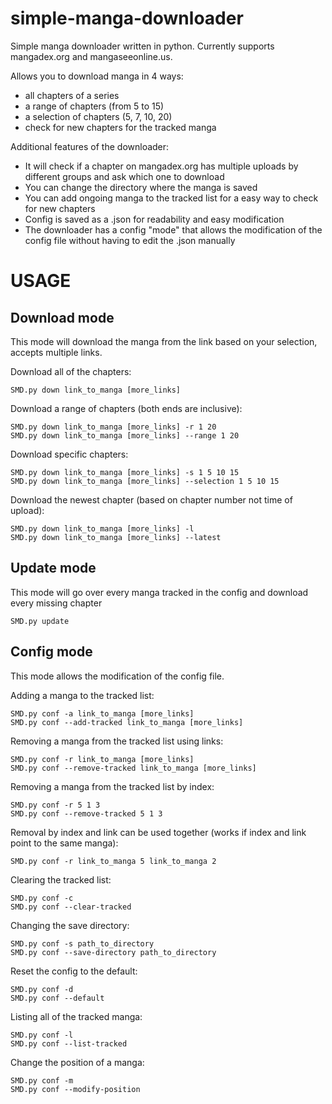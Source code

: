 # simple-manga-downloader
Simple manga downloader written in python.
Currently supports mangadex.org and mangaseeonline.us.

Allows you to download manga in 4 ways:

- all chapters of a series
- a range of chapters (from 5 to 15)
- a selection of chapters (5, 7, 10, 20)
- check for new chapters for the tracked manga

Additional features of the downloader:
- It will check if a chapter on mangadex.org has multiple uploads by different groups and ask which one to download
- You can change the directory where the manga is saved
- You can add ongoing manga to the tracked list for a easy way to check for new chapters
- Config is saved as a .json for readability and easy modification
- The downloader has a config "mode" that allows the modification of the config file without having to edit the .json manually


# USAGE

## Download mode
This mode will download the manga from the link based on your selection, accepts multiple links.

Download all of the chapters:

```
SMD.py down link_to_manga [more_links]
```

Download a range of chapters (both ends are inclusive):

```
SMD.py down link_to_manga [more_links] -r 1 20
SMD.py down link_to_manga [more_links] --range 1 20
```

Download specific chapters:

```
SMD.py down link_to_manga [more_links] -s 1 5 10 15
SMD.py down link_to_manga [more_links] --selection 1 5 10 15
```

Download the newest chapter (based on chapter number not time of upload):

```
SMD.py down link_to_manga [more_links] -l
SMD.py down link_to_manga [more_links] --latest
```

## Update mode
This mode will go over every manga tracked in the config and download every missing chapter

```
SMD.py update
```

## Config mode
This mode allows the modification of the config file.

Adding a manga to the tracked list:
```
SMD.py conf -a link_to_manga [more_links]
SMD.py conf --add-tracked link_to_manga [more_links]
```

Removing a manga from the tracked list using links:
```
SMD.py conf -r link_to_manga [more_links]
SMD.py conf --remove-tracked link_to_manga [more_links]
```

Removing a manga from the tracked list by index:
```
SMD.py conf -r 5 1 3
SMD.py conf --remove-tracked 5 1 3
```

Removal by index and link can be used together (works if index and link point to the same manga):
```
SMD.py conf -r link_to_manga 5 link_to_manga 2
```

Clearing the tracked list:
```
SMD.py conf -c
SMD.py conf --clear-tracked
```

Changing the save directory:
```
SMD.py conf -s path_to_directory
SMD.py conf --save-directory path_to_directory
```

Reset the config to the default:
```
SMD.py conf -d
SMD.py conf --default
```

Listing all of the tracked manga:
```
SMD.py conf -l
SMD.py conf --list-tracked
```

Change the position of a manga:
```
SMD.py conf -m
SMD.py conf --modify-position
```


